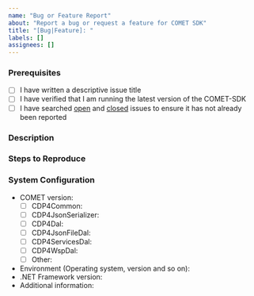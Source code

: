 ```yaml
---
name: "Bug or Feature Report"
about: "Report a bug or request a feature for COMET SDK"
title: "[Bug|Feature]: "
labels: []
assignees: []
---
```


### Prerequisites

- [ ] I have written a descriptive issue title
- [ ] I have verified that I am running the latest version of the COMET-SDK
- [ ] I have searched [open](https://github.com/STARIONGROUP/COMET-SDK-Community-Edition/issues) and [closed](https://github.com/STARIONGROUP/COMET-SDK-Community-Edition/issues?q=is%3Aissue+is%3Aclosed) issues to ensure it has not already been reported

### Description
<!-- A description of the bug or feature -->

### Steps to Reproduce
<!-- List of steps, sample code, failing test or link to a project that reproduces the behavior -->

### System Configuration
<!-- Tell us about the environment where you are experiencing the bug -->

- COMET version:
  - [ ] CDP4Common:         
  - [ ] CDP4JsonSerializer: 
  - [ ] CDP4Dal:            
  - [ ] CDP4JsonFileDal:    
  - [ ] CDP4ServicesDal:    
  - [ ] CDP4WspDal:         
  - [ ] Other:              
- Environment (Operating system, version and so on):
- .NET Framework version:
- Additional information:

<!-- Thanks for reporting the issue to COMET-SDK! -->